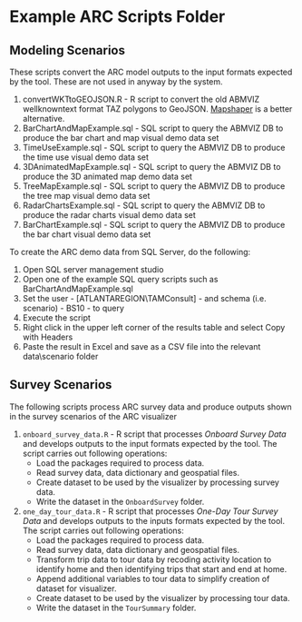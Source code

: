 # Example ARC Scripts Folder

## Modeling Scenarios

These scripts convert the ARC model outputs to the input formats expected by the tool.  These are not used in anyway by the system.  
1. convertWKTtoGEOJSON.R - R script to convert the old ABMVIZ wellknowntext format TAZ polygons to GeoJSON.  [Mapshaper](http://www.mapshaper.org) is a better alternative.
4. BarChartAndMapExample.sql - SQL script to query the ABMVIZ DB to produce the bar chart and map visual demo data set
5. TimeUseExample.sql - SQL script to query the ABMVIZ DB to produce the time use visual demo data set
6. 3DAnimatedMapExample.sql - SQL script to query the ABMVIZ DB to produce the 3D animated map demo data set
7. TreeMapExample.sql - SQL script to query the ABMVIZ DB to produce the tree map visual demo data set
8. RadarChartsExample.sql - SQL script to query the ABMVIZ DB to produce the radar charts visual demo data set
9. BarChartExample.sql - SQL script to query the ABMVIZ DB to produce the bar chart visual demo data set

To create the ARC demo data from SQL Server, do the following:
1. Open SQL server management studio
2. Open one of the example SQL query scripts such as BarChartAndMapExample.sql
3. Set the user - [ATLANTAREGION\TAMConsult] - and schema (i.e. scenario) - BS10 - to query
4. Execute the script
5. Right click in the upper left corner of the results table and select Copy with Headers
6. Paste the result in Excel and save as a CSV file into the relevant data\scenario folder

## Survey Scenarios

The following scripts process ARC survey data and produce outputs shown in the survey scenarios of the ARC visualizer

1. `onboard_survey_data.R` - R script that processes *Onboard Survey Data* and develops outputs to the input formats expected by the tool. The script carries out following operations:
   - Load the packages required to process data.
   - Read survey data, data dictionary and geospatial files.
   - Create dataset to be used by the visualizer by processing survey data.
   - Write the dataset in the `OnboardSurvey` folder.
2. `one_day_tour_data.R` - R script that processes *One-Day Tour Survey Data* and develops outputs to the inputs formats expected by the tool. The script carries out following operations:
   - Load the packages required to process data.
   - Read survey data, data dictionary and geospatial files.
   - Transform trip data to tour data by recoding activity location to identify home and then identifying trips that start and end at home. 
   - Append additional variables to tour data to simplify creation of dataset for visualizer.
   - Create dataset to be used by the visualizer by processing tour data.
   - Write the dataset in the `TourSummary` folder.